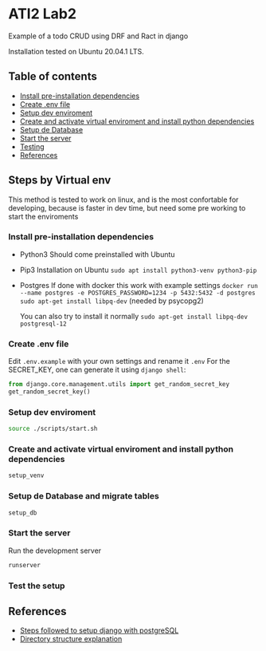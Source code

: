 # ATI2 Lab2

Example of a todo CRUD using DRF and Ract in django

Installation tested on Ubuntu 20.04.1 LTS.

## Table of contents

- [Install pre-installation dependencies](#install-pre-installation-dependencies)
- [Create .env file](#create-env)
- [Setup dev enviroment](#setup-dev-env)
- [Create and activate virtual enviroment and install python dependencies](#setup-venv)
- [Setup de Database](#setup-db)
- [Start the server](#start-server)
- [Testing](#test)
- [References](#references)

## Steps by Virtual env <a name="virtualenv"></a>

This method is tested to work on linux, and is the most confortable for developing, because is faster in dev time, but need some pre working to start the enviroments

### Install pre-installation dependencies <a name="install-pre-installation-dependencies"></a>

- Python3
  Should come preinstalled with Ubuntu

- Pip3
  Installation on Ubuntu
  `sudo apt install python3-venv python3-pip`

- Postgres
  If done with docker this work with example settings
  `docker run --name postgres -e POSTGRES_PASSWORD=1234 -p 5432:5432 -d postgres`
  `sudo apt-get install libpq-dev` (needed by psycopg2)

  You can also try to install it normally
  `sudo apt-get install libpq-dev postgresql-12`

### Create .env file <a name="create-env"></a>

Edit `.env.example` with your own settings and rename it `.env`
For the SECRET_KEY, one can generate it using `django shell`:

```python
from django.core.management.utils import get_random_secret_key
get_random_secret_key()
```

### Setup dev enviroment <a name="setup-dev-env"></a>

```bash
source ./scripts/start.sh
```

### Create and activate virtual enviroment and install python dependencies <a name="setup-venv"></a>

```bash
setup_venv
```

### Setup de Database and migrate tables <a name="setup-db"></a>

```bash
setup_db
```

### Start the server <a name="start-server"></a>

Run the development server

```bash
runserver
```

### Test the setup <a name="test"></a>

## References <a name="references"></a>

- [Steps followed to setup django with postgreSQL][postgres]
- [Directory structure explanation](https://stackoverflow.com/questions/22841764/best-practice-for-django-project-working-directory-structure)

[postgres]: https://www.digitalocean.com/community/tutorials/how-to-use-postgresql-with-your-django-application-on-ubuntu-14-04

